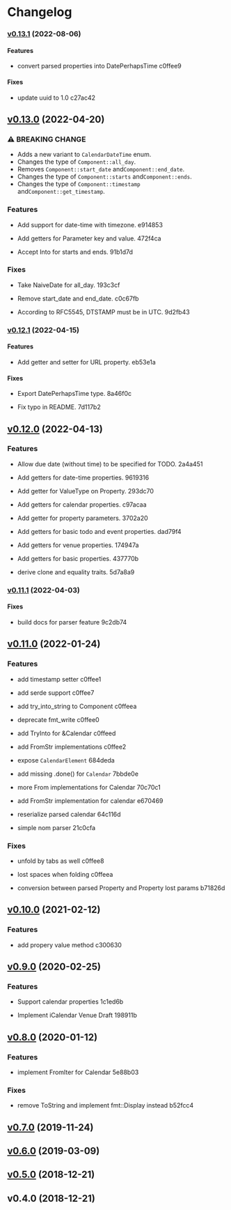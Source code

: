 # Changelog

### [v0.13.1](https://github.com/hoodie/icalendar-rs/compare/v0.13.0...v0.13.1) (2022-08-06)


#### Features

* convert parsed properties into DatePerhapsTime
 c0ffee9


#### Fixes

* update uuid to 1.0
 c27ac42


## [v0.13.0](https://github.com/hoodie/icalendar-rs/compare/v0.12.1...v0.13.0) (2022-04-20)

### ⚠ BREAKING CHANGE

* Adds a new variant to `CalendarDateTime` enum.
* Changes the type of `Component::all_day`.
* Removes `Component::start_date` and`Component::end_date`.
* Changes the type of `Component::starts` and`Component::ends`.
* Changes the type of `Component::timestamp` and`Component::get_timestamp`.


### Features

* Add support for date-time with timezone.
 e914853

* Add getters for Parameter key and value.
 472f4ca

* Accept Into<DatePerhapsTime> for starts and ends.
 91b1d7d


### Fixes

* Take NaiveDate for all_day.
 193c3cf

* Remove start_date and end_date.
 c0c67fb

* According to RFC5545, DTSTAMP must be in UTC.
 9d2fb43


### [v0.12.1](https://github.com/hoodie/icalendar-rs/compare/v0.12.0...v0.12.1) (2022-04-15)


#### Features

* Add getter and setter for URL property.
 eb53e1a


#### Fixes

* Export DatePerhapsTime type.
 8a46f0c

* Fix typo in README.
 7d117b2


## [v0.12.0](https://github.com/hoodie/icalendar-rs/compare/v0.11.1...v0.12.0) (2022-04-13)


### Features

* Allow due date (without time) to be specified for TODO.
 2a4a451

* Add getters for date-time properties.
 9619316

* Add getter for ValueType on Property.
 293dc70

* Add getters for calendar properties.
 c97acaa

* Add getter for property parameters.
 3702a20

* Add getters for basic todo and event properties.
 dad79f4

* Add getters for venue properties.
 174947a

* Add getters for basic properties.
 437770b

* derive clone and equality traits.
 5d7a8a9


### [v0.11.1](https://github.com/hoodie/icalendar-rs/compare/v0.11.0...v0.11.1) (2022-04-03)


#### Fixes

* build docs for parser feature
 9c2db74


## [v0.11.0](https://github.com/hoodie/icalendar-rs/compare/v0.10.0...v0.11.0) (2022-01-24)


### Features

* add timestamp setter
 c0ffee1

* add serde support
 c0ffee7

* add try_into_string to Component
 c0ffeea

* deprecate fmt_write
 c0ffee0

* add TryInto<String> for &Calendar
 c0ffeed

* add FromStr implementations
 c0ffee2

* expose `CalendarElement`
 684deda

* add missing .done() for `Calendar`
 7bbde0e

* more From implementations for Calendar
 70c70c1

* add FromStr implementation for calendar
 e670469

* reserialize parsed calendar
 64c116d

* simple nom parser
 21c0cfa


### Fixes

* unfold by tabs as well
 c0ffee8

* lost spaces when folding
 c0ffeea

* conversion between parsed Property and Property lost params
 b71826d


## [v0.10.0](https://github.com/hoodie/icalendar-rs/compare/v0.9.0...v0.10.0) (2021-02-12)


### Features

* add propery value method
 c300630


## [v0.9.0](https://github.com/hoodie/icalendar-rs/compare/v0.8.0...v0.9.0) (2020-02-25)


### Features

* Support calendar properties
 1c1ed6b

* Implement iCalendar Venue Draft
 198911b


## [v0.8.0](https://github.com/hoodie/icalendar-rs/compare/v0.7.0...v0.8.0) (2020-01-12)


### Features

* implement FromIter for Calendar
 5e88b03


### Fixes

* remove ToString and implement fmt::Display instead
 b52fcc4


## [v0.7.0](https://github.com/hoodie/icalendar-rs/compare/v0.6.0...v0.7.0) (2019-11-24)


## [v0.6.0](https://github.com/hoodie/icalendar-rs/compare/v0.5.0...v0.6.0) (2019-03-09)


## [v0.5.0](https://github.com/hoodie/icalendar-rs/compare/v0.4.0...v0.5.0) (2018-12-21)


## v0.4.0 (2018-12-21)

